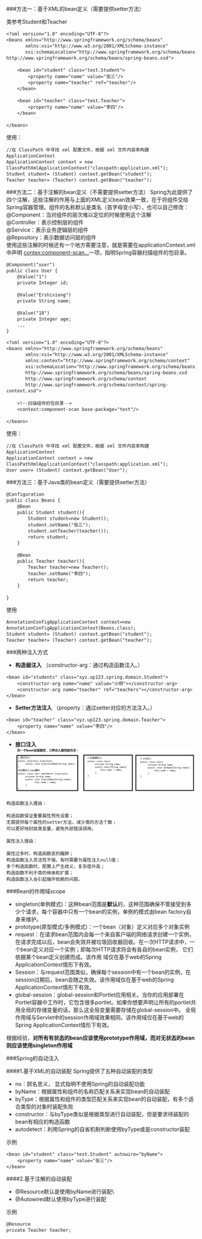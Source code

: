 ###方法一：基于XML的bean定义（需要提供setter方法）

类参考Student和Teacher
```
<?xml version="1.0" encoding="UTF-8"?>
<beans xmlns="http://www.springframework.org/schema/beans"
       xmlns:xsi="http://www.w3.org/2001/XMLSchema-instance"
       xsi:schemaLocation="http://www.springframework.org/schema/beans http://www.springframework.org/schema/beans/spring-beans.xsd">
 
    <bean id="student" class="test.Student">
        <property name="name" value="张三"/>
        <property name="teacher" ref="teacher"/>
    </bean>
 
    <bean id="teacher" class="test.Teacher">
        <property name="name" value="李四"/>
    </bean>
 
</beans>
```
使用：
```
//在 ClassPath 中寻找 xml 配置文件，根据 xml 文件内容来构建 ApplicationContext
ApplicationContext context = new ClassPathXmlApplicationContext("classpath:application.xml");
Student student= (Student) context.getBean("student");
Teacher teacher= (Teacher) context.getBean("teacher");

```
###方法二：基于注解的bean定义（不需要提供setter方法）
Spring为此提供了四个注解，这些注解的作用与上面的XML定义bean效果一致，在于将组件交给Spring容器管理。组件的名称默认是类名（首字母变小写），也可以自己修改：\
@Component：当对组件的层次难以定位的时候使用这个注解\
@Controller：表示控制层的组件\
@Service：表示业务逻辑层的组件\
@Repository：表示数据访问层的组件\
使用这些注解的时候还有一个地方需要注意，就是需要在applicationContext.xml中声明
<contex:component-scan...>一项，指明Spring容器扫描组件的包目录。

```
@Component("user")
public class User {
    @Value("1")
    private Integer id;

    @Value("Ershixiong")
    private String name;

    @Value("18")
    private Integer age;
    ...
}
```

```
<?xml version="1.0" encoding="UTF-8"?>
<beans xmlns="http://www.springframework.org/schema/beans"
       xmlns:xsi="http://www.w3.org/2001/XMLSchema-instance"
       xmlns:context="http://www.springframework.org/schema/context"
       xsi:schemaLocation="http://www.springframework.org/schema/beans
       http://www.springframework.org/schema/beans/spring-beans.xsd
       http://www.springframework.org/schema/context
       http://www.springframework.org/schema/context/spring-context.xsd">
 
    <!--扫描组件的包目录-->
    <context:component-scan base-package="test"/>
 
</beans>
```
使用：
```
//在 ClassPath 中寻找 xml 配置文件，根据 xml 文件内容来构建 ApplicationContext
ApplicationContext context = new ClassPathXmlApplicationContext("classpath:application.xml");
User user= (Student) context.getBean("User");
```

###方法三：基于Java类的bean定义（需要提供setter方法）
```
@Configuration
public class Beans {
    @Bean
    public Student student(){
        Student student=new Student();
        student.setName("张三");
        student.setTeacher(teacher());
        return student;
    }

    @Bean
    public Teacher teacher(){
        Teacher teacher=new Teacher();
        teacher.setName("李四");
        return teacher;
    }

}
```

使用
```
AnnotationConfigApplicationContext context=new AnnotationConfigApplicationContext(Beans.class);
Student student= (Student) context.getBean("student");
Teacher teacher= (Teacher) context.getBean("teacher");
```

###两种注入方式
- **构造器注入** （constructor-arg：通过构造函数注入。）
```
<bean id="students" class="xyz.up123.spring.domain.Student">
    <constructor-arg name="name" value="小明"></constructor-arg>
    <constructor-arg name="teacher" ref="teachers"></constructor-arg>
</bean>
``` 
- **Setter方法注入** （property：通过setter对应的方法注入。）
```
<bean id="teacher" class="xyz.up123.spring.domain.Teacher">
    <property name="name" value="李四"/>
</bean>
```
- **接口注入**
![image](img/zhuru.png)
```
构造函数注入理由：

构造函数保证重要属性预先设置；
无需提供每个属性的setter方法，减少类的方法个数；
可以更好地封装类变量，避免外部错误调用。

属性注入理由：

属性过多时，构造函数变的臃肿；
构造函数注入灵活性不强，有时需要为属性注入null值；
多个构造函数时，配置上产生歧义，复杂度升高；
构造函数不利于类的继承和扩展；
构造函数注入会引起循环依赖的问题。 
```
###Bean的作用域scope
- singleton(单例模式)：这种bean范围是**默认**的，这种范围确保不管接受到多少个请求，每个容器中只有一个bean的实例，单例的模式由bean factory自身来维护。
- prototype(原型模式/多例模式)：一个bean（对象）定义对应多个对象实例
- request：在请求bean范围内会每一个来自客户端的网络请求创建一个实例，在请求完成以后，bean会失效并被垃圾回收器回收。在一次HTTP请求中，一个bean定义对应一个实例；即每次HTTP请求将会有各自的bean实例， 它们依据某个bean定义创建而成。该作用 域仅在基于web的Spring ApplicationContext情形下有效。
- Session：与request范围类似，确保每个session中有一个bean的实例，在session过期后，bean会随之失效。该作用域仅在基于web的Spring ApplicationContext情形下有效。
- global-session：global-session和Portlet应用相关。当你的应用部署在Portlet容器中工作时，它包含很多portlet。如果你想要声明让所有的portlet共用全局的存储变量的话，那么这全局变量需要存储在global-session中。
全局作用域与Servlet中的session作用域效果相同。该作用域仅在基于web的Spring ApplicationContext情形下有效。

根据经验，**对所有有状态的bean应该使用prototype作用域，而对无状态的bean则应该使用singleton作用域**

###Spring的自动注入

####1.基于XML的自动装配
Spring提供了五种自动装配的类型
- no：顾名思义， 显式指明不使用Spring的自动装配功能
- byName：根据属性和组件的名称匹配关系来实现bean的自动装配
- byType：根据属性和组件的类型匹配关系来实现bean的自动装配，有多个适合类型的对象时装配失败
- constructor：与byType类似是根据类型进行自动装配，但是要求待装配的bean有相应的构造函数
- autodetect：利用Spring的自省机制判断使用byType或是constructor装配

示例
```
<bean id="student" class="test.Student" autowire="byName">
    <property name="name" value="张三"/>
</bean>
```
####2.基于注解的自动装配

- @Resource默认是使用byName进行装配\
- @Autowired默认使用byType进行装配

示例
```
@Resource
private Teacher teacher;
```



